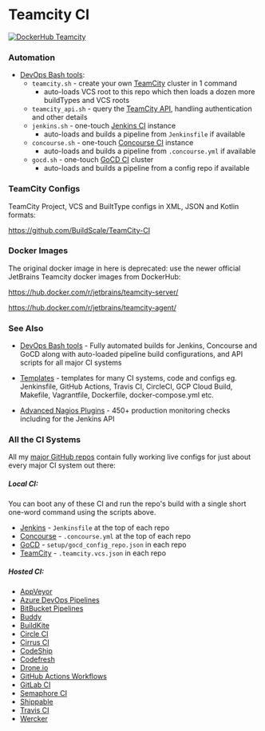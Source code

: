 # Teamcity CI

[![DockerHub Teamcity](https://img.shields.io/badge/DockerHub-buildscale%2Fteamcity-blue)](https://hub.docker.com/repository/docker/buildscale/teamcity)

### Automation

- [DevOps Bash tools](https://github.com/BuildScale/DevOps-Scripts):
  - `teamcity.sh` - create your own [TeamCity](https://www.jetbrains.com/teamcity/) cluster in 1 command
    - auto-loads VCS root to this repo which then loads a dozen more buildTypes and VCS roots
  - `teamcity_api.sh` - query the [TeamCity API](https://www.jetbrains.com/help/teamcity/rest-api.html), handling authentication and other details
  - `jenkins.sh` - one-touch [Jenkins CI](https://jenkins.io/) instance
     - auto-loads and builds a pipeline from `Jenkinsfile` if available
  - `concourse.sh` - one-touch [Concourse CI](https://concourse-ci.org/) instance
    - auto-loads and builds a pipeline from `.concourse.yml` if available
  - `gocd.sh` - one-touch [GoCD CI](https://www.gocd.org/) cluster
    - auto-loads and builds a pipeline from a config repo if available


### TeamCity Configs

TeamCity Project, VCS and BuiltType configs in XML, JSON and Kotlin formats:

https://github.com/BuildScale/TeamCity-CI


### Docker Images

The original docker image in here is deprecated: use the newer official JetBrains Teamcity docker images from DockerHub:

https://hub.docker.com/r/jetbrains/teamcity-server/

https://hub.docker.com/r/jetbrains/teamcity-agent/


### See Also

- [DevOps Bash tools](https://github.com/BuildScale/DevOps-Scripts) - Fully automated builds for Jenkins, Concourse and GoCD along with auto-loaded pipeline build configurations, and API scripts for all major CI systems

- [Templates](https://github.com/BuildScale/Templates) - templates for many CI systems, code and configs eg. Jenkinsfile, GitHub Actions, Travis CI, CircleCI, GCP Cloud Build, Makefile, Vagrantfile, Dockerfile, docker-compose.yml etc.

- [Advanced Nagios Plugins](https://github.com/BuildScale/Nagios-Plugins) - 450+ production monitoring checks including for the Jenkins API


### All the CI Systems

All my [major GitHub repos](https://github.com/BuildScale) contain fully working live configs for just about every major CI system out there:

##### Local CI:

You can boot any of these CI and run the repo's build with a single short one-word command using the scripts above.

- [Jenkins](https://www.jenkins.io/) - `Jenkinsfile` at the top of each repo
- [Concourse](https://concourse-ci.org/) - `.concourse.yml` at the top of each repo
- [GoCD](https://www.gocd.org/) - `setup/gocd_config_repo.json` in each repo
- [TeamCity](https://www.jetbrains.com/teamcity/) - `.teamcity.vcs.json` in each repo

##### Hosted CI:

- [AppVeyor](https://www.appveyor.com/)
- [Azure DevOps Pipelines](https://dev.azure.com/)
- [BitBucket Pipelines](https://bitbucket.org/product/features/pipelines)
- [Buddy](https://buddy.works/)
- [BuildKite](https://buildkite.com/)
- [Circle CI](https://circleci.com/)
- [Cirrus CI](https://cirrus-ci.org/)
- [CodeShip](https://codeship.com/)
- [Codefresh](https://codefresh.io/)
- [Drone.io](https://drone.io/)
- [GitHub Actions Workflows](https://github.com/features/actions)
- [GitLab CI](https://docs.gitlab.com/ee/ci/)
- [Semaphore CI](https://semaphoreci.com/)
- [Shippable](https://www.shippable.com/)
- [Travis CI](https://travis-ci.org/)
- [Wercker](https://app.wercker.com/)
